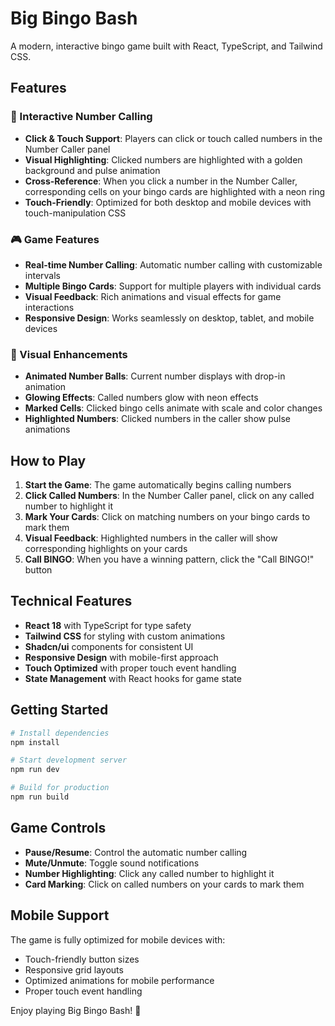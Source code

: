 # Big Bingo Bash

A modern, interactive bingo game built with React, TypeScript, and Tailwind CSS.

## Features

### 🎯 Interactive Number Calling
- **Click & Touch Support**: Players can click or touch called numbers in the Number Caller panel
- **Visual Highlighting**: Clicked numbers are highlighted with a golden background and pulse animation
- **Cross-Reference**: When you click a number in the Number Caller, corresponding cells on your bingo cards are highlighted with a neon ring
- **Touch-Friendly**: Optimized for both desktop and mobile devices with touch-manipulation CSS

### 🎮 Game Features
- **Real-time Number Calling**: Automatic number calling with customizable intervals
- **Multiple Bingo Cards**: Support for multiple players with individual cards
- **Visual Feedback**: Rich animations and visual effects for game interactions
- **Responsive Design**: Works seamlessly on desktop, tablet, and mobile devices

### 🎨 Visual Enhancements
- **Animated Number Balls**: Current number displays with drop-in animation
- **Glowing Effects**: Called numbers glow with neon effects
- **Marked Cells**: Clicked bingo cells animate with scale and color changes
- **Highlighted Numbers**: Clicked numbers in the caller show pulse animations

## How to Play

1. **Start the Game**: The game automatically begins calling numbers
2. **Click Called Numbers**: In the Number Caller panel, click on any called number to highlight it
3. **Mark Your Cards**: Click on matching numbers on your bingo cards to mark them
4. **Visual Feedback**: Highlighted numbers in the caller will show corresponding highlights on your cards
5. **Call BINGO**: When you have a winning pattern, click the "Call BINGO!" button

## Technical Features

- **React 18** with TypeScript for type safety
- **Tailwind CSS** for styling with custom animations
- **Shadcn/ui** components for consistent UI
- **Responsive Design** with mobile-first approach
- **Touch Optimized** with proper touch event handling
- **State Management** with React hooks for game state

## Getting Started

```bash
# Install dependencies
npm install

# Start development server
npm run dev

# Build for production
npm run build
```

## Game Controls

- **Pause/Resume**: Control the automatic number calling
- **Mute/Unmute**: Toggle sound notifications
- **Number Highlighting**: Click any called number to highlight it
- **Card Marking**: Click on called numbers on your cards to mark them

## Mobile Support

The game is fully optimized for mobile devices with:
- Touch-friendly button sizes
- Responsive grid layouts
- Optimized animations for mobile performance
- Proper touch event handling

Enjoy playing Big Bingo Bash! 🎉
